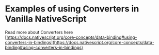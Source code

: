 # Examples of using Converters in Vanilla NativeScript

Read more about Converters here <br />
[https://docs.nativescript.org/core-concepts/data-binding#using-converters-in-bindings](https://docs.nativescript.org/core-concepts/data-binding#using-converters-in-bindings)
